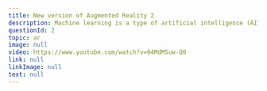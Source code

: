 ```yaml
---
title: New version of Augmented Reality 2
description: Machine learning is a type of artificial intelligence (AI) that provides computers with the ability to learn without being explicitly programmed. Machine learning focuses on the development of computer programs that can change when exposed to new data.
questionId: 2
topic: ar
image: null
video: https://www.youtube.com/watch?v=04MdMSuw-Q0
link: null
linkImage: null
text: null
---
```

